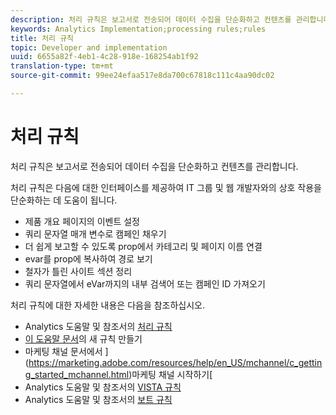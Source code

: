```yaml
---
description: 처리 규칙은 보고서로 전송되어 데이터 수집을 단순화하고 컨텐츠를 관리합니다.
keywords: Analytics Implementation;processing rules;rules
title: 처리 규칙
topic: Developer and implementation
uuid: 6655a82f-4eb1-4c28-918e-168254ab1f92
translation-type: tm+mt
source-git-commit: 99ee24efaa517e8da700c67818c111c4aa90dc02

---
```



# 처리 규칙

처리 규칙은 보고서로 전송되어 데이터 수집을 단순화하고 컨텐츠를 관리합니다.

처리 규칙은 다음에 대한 인터페이스를 제공하여 IT 그룹 및 웹 개발자와의 상호 작용을 단순화하는 데 도움이 됩니다.

* 제품 개요 페이지의 이벤트 설정
* 쿼리 문자열 매개 변수로 캠페인 채우기
* 더 쉽게 보고할 수 있도록 prop에서 카테고리 및 페이지 이름 연결
* evar를 prop에 복사하여 경로 보기
* 철자가 틀린 사이트 섹션 정리
* 쿼리 문자열에서 eVar까지의 내부 검색어 또는 캠페인 ID 가져오기

처리 규칙에 대한 자세한 내용은 다음을 참조하십시오.

* Analytics 도움말 및 참조서의 [처리 규칙](https://marketing.adobe.com/resources/help/en_US/reference/processing_rules.html)
* [이 도움말 문서](/help/implement/c-implement-with-dtm/c-rules/t-rules-create.md)의 새 규칙 만들기
* 마케팅 채널 문서에서 ](https://marketing.adobe.com/resources/help/en_US/mchannel/c_getting_started_mchannel.html)마케팅 채널 시작하기[
* Analytics 도움말 및 참조서의 [VISTA 규칙](https://marketing.adobe.com/resources/help/en_US/reference/VISTA.html)
* Analytics 도움말 및 참조서의 [보트 규칙](https://marketing.adobe.com/resources/help/en_US/reference/bot_rules.html)


